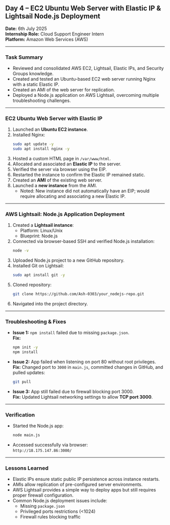 ## Day 4 – EC2 Ubuntu Web Server with Elastic IP & Lightsail Node.js Deployment  
**Date:** 6th July 2025  
**Internship Role:** Cloud Support Engineer Intern  
**Platform:** Amazon Web Services (AWS)

---

### Task Summary
- Reviewed and consolidated AWS EC2, Lightsail, Elastic IPs, and Security Groups knowledge.
- Created and tested an Ubuntu-based EC2 web server running Nginx with a static Elastic IP.
- Created an AMI of the web server for replication.
- Deployed a Node.js application on AWS Lightsail, overcoming multiple troubleshooting challenges.

---

### EC2 Ubuntu Web Server with Elastic IP

1. Launched an **Ubuntu EC2 instance**.
2. Installed Nginx:
   ```bash
   sudo apt update -y
   sudo apt install nginx -y
   ```
3. Hosted a custom HTML page in `/var/www/html`.
4. Allocated and associated an **Elastic IP** to the server.
5. Verified the server via browser using the EIP.
6. Restarted the instance to confirm the Elastic IP remained static.
7. Created an **AMI** of the existing web server.
8. Launched a **new instance** from the AMI.
   - Noted: New instance did not automatically have an EIP; would require allocating and associating a new Elastic IP.

---

### AWS Lightsail: Node.js Application Deployment

1. Created a **Lightsail instance**:
   - Platform: Linux/Unix  
   - Blueprint: Node.js
2. Connected via browser-based SSH and verified Node.js installation:
   ```bash
   node -v
   ```
3. Uploaded Node.js project to a new GitHub repository.
4. Installed Git on Lightsail:
   ```bash
   sudo apt install git -y
   ```
5. Cloned repository:
   ```bash
   git clone https://github.com/Ash-0303/your_nodejs-repo.git
   ```
6. Navigated into the project directory.

---

### Troubleshooting & Fixes

- **Issue 1:** `npm install` failed due to missing `package.json`.  
  **Fix:**  
  ```bash
  npm init -y
  npm install
  ```

- **Issue 2:** App failed when listening on port 80 without root privileges.  
  **Fix:** Changed port to `3000` in `main.js`, committed changes in GitHub, and pulled updates:
  ```bash
  git pull
  ```

- **Issue 3:** App still failed due to firewall blocking port 3000.  
  **Fix:** Updated Lightsail networking settings to allow **TCP port 3000**.

---

### Verification

- Started the Node.js app:
  ```bash
  node main.js
  ```
- Accessed successfully via browser:  
  `http://18.175.147.86:3000/`

---

### Lessons Learned
- Elastic IPs ensure static public IP persistence across instance restarts.
- AMIs allow replication of pre-configured server environments.
- AWS Lightsail provides a simple way to deploy apps but still requires proper firewall configuration.
- Common Node.js deployment issues include:
  - Missing `package.json`
  - Privileged ports restrictions (<1024)
  - Firewall rules blocking traffic